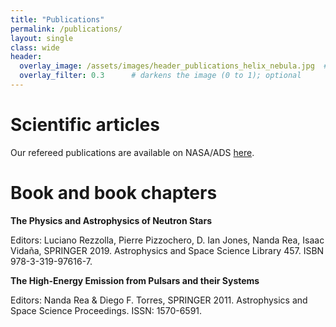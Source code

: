 ```yaml
---
title: "Publications"
permalink: /publications/
layout: single
class: wide
header:
  overlay_image: /assets/images/header_publications_helix_nebula.jpg  # adjust the path
  overlay_filter: 0.3      # darkens the image (0 to 1); optional
---
```


# Scientific articles

Our refereed publications are available on NASA/ADS [here](https://ui.adsabs.harvard.edu/user/libraries/j4lCTR_aR9-8f5SZyxVwqA).

# Book and book chapters

**The Physics and Astrophysics of Neutron Stars**

Editors: Luciano Rezzolla, Pierre Pizzochero, D. Ian Jones, Nanda Rea, Isaac Vidaña, SPRINGER 2019.
Astrophysics and Space Science Library 457. ISBN 978-3-319-97616-7.

**The High-Energy Emission from Pulsars and their Systems**

Editors: Nanda Rea & Diego F. Torres, SPRINGER 2011.
Astrophysics and Space Science Proceedings. ISSN: 1570-6591.